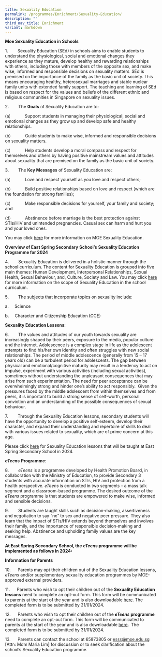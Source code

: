 ```yaml
---
title: Sexuality Education
permalink: /programmes/Enrichment/Sexuality-Education/
description: ""
third_nav_title: Enrichment
variant: markdown
---
```


**Moe Sexuality Education in Schools**

1.        Sexuality Education (SEd) in schools aims to enable students to understand the physiological, social and emotional changes they experience as they mature, develop healthy and rewarding relationships with others, including those with members of the opposite sex, and make wise, informed and responsible decisions on sexuality matters. SEd is premised on the importance of the family as the basic unit of society. This means encouraging healthy, heterosexual marriages and stable nuclear family units with extended family support. The teaching and learning of SEd is based on respect for the values and beliefs of the different ethnic and religious communities in Singapore on sexuality issues.


2.        The **Goals** of Sexuality Education are to:

(a)            Support students in managing their physiological, social and emotional changes as they grow up and develop safe and healthy relationships.

(b)            Guide students to make wise, informed and responsible decisions on sexuality matters.

(c)            Help students develop a moral compass and respect for themselves and others by having positive mainstream values and attitudes about sexuality that are premised on the family as the basic unit of society.

3.        The **Key Messages** of Sexuality Education are:

(a)            Love and respect yourself as you love and respect others;

(b)            Build positive relationships based on love and respect (which are the foundation for strong families);

(c)            Make responsible decisions for yourself, your family and society; and

(d)            Abstinence before marriage is the best protection against STIs/HIV and unintended pregnancies. Casual sex can harm and hurt you and your loved ones.

You may click [here](https://go.gov.sg/moe-sexuality-education) for more information on MOE Sexuality Education.

**Overview of East Spring Secondary** **School’s** **Sexuality Education Programme for 2024**

4.        Sexuality Education is delivered in a holistic manner through the school curriculum. The content for Sexuality Education is grouped into five main themes: Human Development, Interpersonal Relationships, Sexual Health, Sexual Behaviour, and, Culture, Society and Law. You may click [here](https://go.gov.sg/moe-sexuality-education-scope) for more information on the scope of Sexuality Education in the school curriculum.

5.        The subjects that incorporate topics on sexuality include:

a.     Science

b.     Character and Citizenship Education (CCE)

**Sexuality Education Lessons**:

6.        The values and attitudes of our youth towards sexuality are increasingly shaped by their peers, exposure to the media, popular culture and the internet. Adolescence is a complex stage in life as the adolescent attempts to find his/her own identity and often struggles with new social relationships. The period of middle adolescence (generally from 15 – 17 years old) can be a turbulent period for adolescents. The gap between physical and emotional/cognitive maturity may result in a tendency to act on impulse, experiment with various activities (including sexual activities), sometimes without understanding the unpleasant consequences that may arise from such experimentation. The need for peer acceptance can be overwhelmingly strong and hinder one’s ability to act responsibly.  Given the pressures faced by the middle adolescent from within themselves and from peers, it is important to build a strong sense of self-worth, personal conviction and an understanding of the possible consequences of sexual behaviour.

7.        Through the Sexuality Education lessons, secondary students will have the opportunity to develop a positive self-esteem, develop their character, and expand their understanding and repertoire of skills to deal with various issues related to sexuality, which are of prime concern at this age.

Please click [here](/files/2024/2024_SeD_Curriculum.pdf) for Sexuality Education lessons that will be taught at East Spring Secondary School in 2024.

**_eTeens_** **Programme**:

8.        _eTeens_ is a programme developed by Health Promotion Board, in collaboration with the Ministry of Education, to provide Secondary 3 students with accurate information on STIs, HIV and protection from a health perspective. _eTeens_ is conducted in two segments – a mass talk segment and a classroom-based programme. The desired outcome of the _eTeens_ programme is that students are empowered to make wise, informed and sensible decisions.

9.        Students are taught skills such as decision-making, assertiveness and negotiation to say “no” to sex and negative peer pressure. They also learn that the impact of STIs/HIV extends beyond themselves and involves their family, and the importance of responsible decision-making and seeking help. Abstinence and upholding family values are the key messages.

**At East Spring Secondary School, the _eTeens_ programme will be implemented as follows in 2024:**



**Information for Parents**

10.      Parents may opt their children out of the Sexuality Education lessons, _eTeens_ and/or supplementary sexuality education programmes by MOE-approved external providers.

11.      Parents who wish to opt their children out of the **Sexuality Education lessons** need to complete an opt-out form. This form will be communicated to parents at the start of the year and is also downloadable [here](/files/2024/Annex_A___SeD_Opt_Out_Form.pdf). The completed form is to be submitted by 31/01/2024.

12.      Parents who wish to opt their children out of the **_eTeens_** **programme** need to complete an opt-out form. This form will be communicated to parents at the start of the year and is also downloadable [here](/files/2024/Annex_B___E_teens_opt_out_form.pdf).  The completed form is to be submitted by 31/01/2024.

13.      Parents can contact the school at 65873805 or [esss@moe.edu.sg](mailto:esss@moe.edu.sg) \[Attn: Mdm Maria Lim\] for discussion or to seek clarification about the school’s Sexuality Education programme.